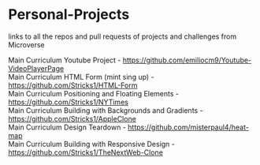 # Personal-Projects
 links to all the repos and pull requests of projects and challenges from Microverse

Main Curriculum Youtube Project - https://github.com/emiliocm9/Youtube-VideoPlayerPage <br>
Main Curriculum HTML Form (mint sing up) - https://github.com/Stricks1/HTML-Form <br>
Main Curriculum Positioning and Floating Elements - https://github.com/Stricks1/NYTimes <br>
Main Curriculum Building with Backgrounds and Gradients - https://github.com/Stricks1/AppleClone <br>
Main Curriculum Design Teardown - https://github.com/misterpaul4/heat-map <br>
Main Curriculum Building with Responsive Design - https://github.com/Stricks1/TheNextWeb-Clone <br>
